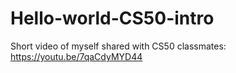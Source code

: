# Hello-world-CS50-intro
Short video of myself shared with CS50 classmates: https://youtu.be/7qaCdyMYD44
